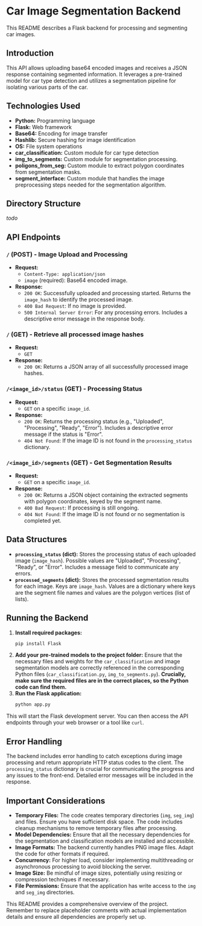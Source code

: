 # Car Image Segmentation Backend

This README describes a Flask backend for processing and segmenting car images.

## Introduction

This API allows uploading base64 encoded images and receives a JSON response containing segmented information. It leverages a pre-trained model for car type detection and utilizes a segmentation pipeline for isolating various parts of the car.


## Technologies Used

* **Python:** Programming language
* **Flask:** Web framework
* **Base64:** Encoding for image transfer
* **Hashlib:** Secure hashing for image identification
* **OS:** File system operations
* **car_classification:** Custom module for car type detection
* **img_to_segments:** Custom module for segmentation processing.
* **poligons_from_seg:** Custom module to extract polygon coordinates from segmentation masks.
* **segment_interface:** Custom module that handles the image preprocessing steps needed for the segmentation algorithm.

## Directory Structure
*todo*
## API Endpoints

### `/` (POST) - Image Upload and Processing

* **Request:**
    * `Content-Type: application/json`
    * `image` (required): Base64 encoded image.
* **Response:**
    * `200 OK`: Successfully uploaded and processing started.  Returns the `image_hash` to identify the processed image.
    * `400 Bad Request`: If no image is provided.
    * `500 Internal Server Error`: For any processing errors.  Includes a descriptive error message in the response body.

### `/` (GET) - Retrieve all processed image hashes

* **Request:**
    * `GET`
* **Response:**
    * `200 OK`: Returns a JSON array of all successfully processed image hashes.


### `/<image_id>/status` (GET) - Processing Status

* **Request:**
    * `GET` on a specific `image_id`.
* **Response:**
    * `200 OK`: Returns the processing status (e.g., "Uploaded", "Processing", "Ready", "Error").  Includes a descriptive error message if the status is "Error".
    * `404 Not Found`: If the image ID is not found in the `processing_status` dictionary.

### `/<image_id>/segments` (GET) - Get Segmentation Results

* **Request:**
    * `GET` on a specific `image_id`.
* **Response:**
    * `200 OK`: Returns a JSON object containing the extracted segments with polygon coordinates, keyed by the segment name.
    * `400 Bad Request`: If processing is still ongoing.
    * `404 Not Found`: If the image ID is not found or no segmentation is completed yet.


## Data Structures

* **`processing_status` (dict):** Stores the processing status of each uploaded image (`image_hash`). Possible values are "Uploaded", "Processing", "Ready", or "Error". Includes a message field to communicate any errors.
* **`processed_segments` (dict):** Stores the processed segmentation results for each image.  Keys are `image_hash`. Values are a dictionary where keys are the segment file names and values are the polygon vertices (list of lists).


## Running the Backend

1.  **Install required packages:**
    ```bash
    pip install Flask
    ```
2.  **Add your pre-trained models to the project folder:** Ensure that the necessary files and weights for the `car_classification` and image segmentation models are correctly referenced in the corresponding Python files (`car_classification.py`, `img_to_segments.py`).  **Crucially, make sure the required files are in the correct places, so the Python code can find them.**
3.  **Run the Flask application:**
    ```bash
    python app.py
    ```

This will start the Flask development server.  You can then access the API endpoints through your web browser or a tool like `curl`.

## Error Handling

The backend includes error handling to catch exceptions during image processing and return appropriate HTTP status codes to the client.  The `processing_status` dictionary is crucial for communicating the progress and any issues to the front-end.  Detailed error messages will be included in the response.

## Important Considerations

* **Temporary Files:** The code creates temporary directories (`img`, `seg_img`) and files. Ensure you have sufficient disk space. The code includes cleanup mechanisms to remove temporary files after processing.
* **Model Dependencies:**  Ensure that all the necessary dependencies for the segmentation and classification models are installed and accessible.
* **Image Formats:** The backend currently handles PNG image files.  Adapt the code for other formats if required.
* **Concurrency:**  For higher load, consider implementing multithreading or asynchronous processing to avoid blocking the server.
* **Image Size:** Be mindful of image sizes, potentially using resizing or compression techniques if necessary.
* **File Permissions:** Ensure that the application has write access to the `img` and `seg_img` directories.



This README provides a comprehensive overview of the project.  Remember to replace placeholder comments with actual implementation details and ensure all dependencies are properly set up.